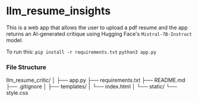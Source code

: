 # llm_resume_insights

This is a web app that allows the user to upload a pdf resume and 
the app returns an AI-generated critique using Hugging Face's `Mistral-7B-Instruct`
model.

To run this:
`pip install -r requirements.txt`
`python3 app.py`


### File Structure
llm_resume_critic/
│
├── app.py
├── requirements.txt
├── README.md
├── .gitignore
│
├── templates/
│   └── index.html
│
└── static/
    └── style.css